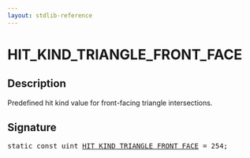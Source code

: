 ```yaml
---
layout: stdlib-reference
---
```


# HIT_KIND_TRIANGLE_FRONT_FACE

## Description

Predefined hit kind value for front-facing triangle intersections.


## Signature
<pre>
<span class='code_keyword'>static</span> <span class='code_keyword'>const</span> <span class="code_keyword">uint</span> <a href="hit_kind_triangle_front_face-01245679abcdefgijklmopqr" class="code_var">HIT_KIND_TRIANGLE_FRONT_FACE</a> = 254;
</pre>


